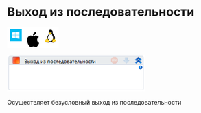 # Выход из последовательности

![](<../../../.gitbook/assets/image (899).png>)

![](<../../../.gitbook/assets/image (38).png>)

Осуществляет безусловный выход из последовательности

